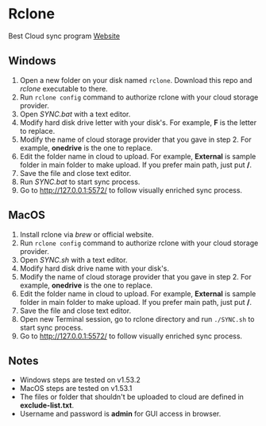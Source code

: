 # Rclone
Best Cloud sync program
[Website](https://rclone.org "Website")

## Windows
1. Open a new folder on your disk named `rclone`. Download this repo and *rclone* executable to there.
2. Run `rclone config` command to authorize rclone with your cloud storage provider.
3. Open *SYNC.bat* with a text editor.
4. Modify hard disk drive letter with your disk's. For example, **F** is the letter to replace.
5. Modify the name of cloud storage provider that you gave in step 2. For example, **onedrive** is the one to replace.
6. Edit the folder name in cloud to upload. For example, **External** is sample folder in main folder to make upload. If you prefer main path, just put **/**.
7. Save the file and close text editor.
8. Run *SYNC.bat* to start sync process.
9. Go to http://127.0.0.1:5572/ to follow visually enriched sync process.

## MacOS
1. Install rclone via *brew* or official website.
2. Run `rclone config` command to authorize rclone with your cloud storage provider.
3. Open *SYNC.sh* with a text editor.
4. Modify hard disk drive name with your disk's.
5. Modify the name of cloud storage provider that you gave in step 2. For example, **onedrive** is the one to replace.
6. Edit the folder name in cloud to upload. For example, **External** is sample folder in main folder to make upload. If you prefer main path, just put **/**.
7. Save the file and close text editor.
8. Open new Terminal session, go to rclone directory and run `./SYNC.sh` to start sync process.
9. Go to http://127.0.0.1:5572/ to follow visually enriched sync process.

## Notes
- Windows steps are tested on v1.53.2
- MacOS steps are tested on v1.53.1
- The files or folder that shouldn't be uploaded to cloud are defined in **exclude-list.txt**.
- Username and password is **admin** for GUI access in browser.

